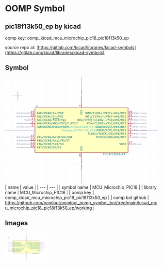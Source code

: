 # OOMP Symbol  
## pic18f13k50_ep  by kicad  
  
oomp key: oomp_kicad_mcu_microchip_pic18_pic18f13k50_ep  
  
source repo at: [https://gitlab.com/kicad/libraries/kicad-symbols](https://gitlab.com/kicad/libraries/kicad-symbols)  
## Symbol  
  
[![working.png](working_600.png)](working.png)  
| name | value | 
| --- | --- | 
| symbol name | MCU_Microchip_PIC18 | 
| library name | MCU_Microchip_PIC18 | 
| oomp key | oomp_kicad_mcu_microchip_pic18_pic18f13k50_ep | 
| oomp bot github | https://github.com/oomlout/oomlout_oomp_symbol_bot/tree/main/kicad_mcu_microchip_pic18_pic18f13k50_ep/working | 
## Images  
  
[![working.png](working_140.png)](working.png)  
